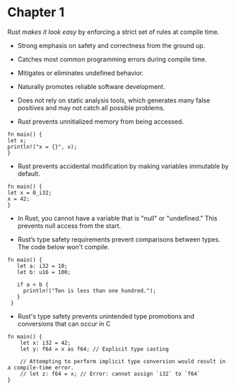 # Chapter 1

Rust *makes it look easy* by enforcing a strict set of rules at compile time.

* Strong emphasis on safety and correctness from the ground up.
* Catches most common programming errors during compile time.
* Mitigates or eliminates undefined behavior.
* Naturally promotes reliable software development.
* Does not rely on static analysis tools, which generates many false positives and 
  may not catch all possible problems.


* Rust prevents unnitialized memory from being accessed.
```rust,editable,mdbook-runnable
fn main() {
let x;
println!("x = {}", x);
}
```

* Rust prevents accidental modification by making variables immutable by default.
```rust,editable,mdbook-runnable
fn main() {
let x = 0_i32;
x = 42;
}
```

* In Rust, you cannot have a variable that is "null" or "undefined." This prevents null access from the start.

* Rust’s type safety requirements prevent comparisons between types. The code below won't compile.

```rust,editable,mdbook-runnable
fn main() {
   let a: i32 = 10;
   let b: u16 = 100;
  
   if a < b {
     println!("Ten is less than one hundred.");
   }
 }
```

* Rust's type safety prevents unintended type promotions and conversions that can occur in C

```rust,editable,mdbook-runnable
fn main() {
    let x: i32 = 42;
    let y: f64 = x as f64; // Explicit type casting
    
    // Attempting to perform implicit type conversion would result in a compile-time error.
    // let z: f64 = x; // Error: cannot assign `i32` to `f64`
}
```
